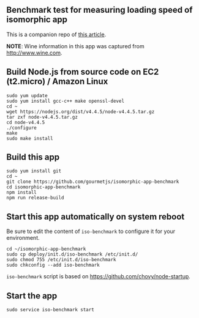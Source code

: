 ## Benchmark test for measuring loading speed of isomorphic app

This is a companion repo of [this article](http://gourmetjs.github.io/isomorphic/2016/06/13/Isomorphic-App.html).

**NOTE**: Wine information in this app was captured from <http://www.wine.com>.

## Build Node.js from source code on EC2 (t2.micro) / Amazon Linux

```
sudo yum update
sudo yum install gcc-c++ make openssl-devel
cd ~
wget https://nodejs.org/dist/v4.4.5/node-v4.4.5.tar.gz
tar zxf node-v4.4.5.tar.gz
cd node-v4.4.5
./configure
make
sudo make install
```

## Build this app

```
sudo yum install git
cd ~
git clone https://github.com/gourmetjs/isomorphic-app-benchmark
cd isomorphic-app-benchmark
npm install
npm run release-build
```

## Start this app automatically on system reboot

Be sure to edit the content of `iso-benchmark` to configure it for your
environment.

```
cd ~/isomorphic-app-benchmark
sudo cp deploy/init.d/iso-benchmark /etc/init.d/
sudo chmod 755 /etc/init.d/iso-benchmark
sudo chkconfig --add iso-benchmark
```

`iso-benchmark` script is based on <https://github.com/chovy/node-startup>.

## Start the app

```
sudo service iso-benchmark start
```
